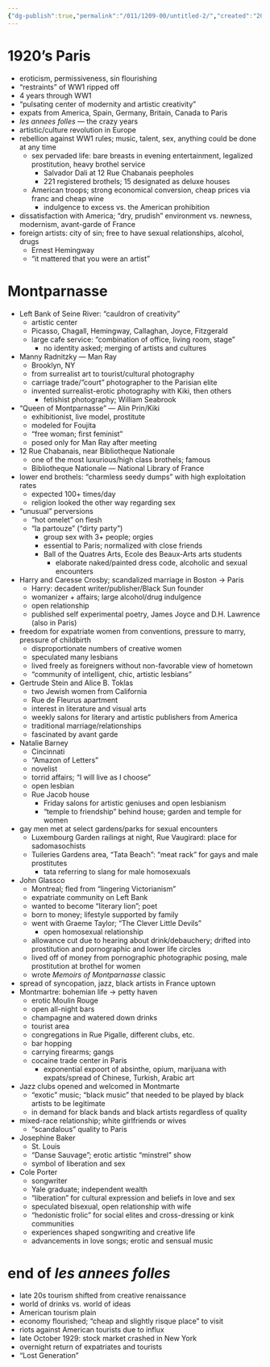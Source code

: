 ```yaml
---
{"dg-publish":true,"permalink":"/011/1209-00/untitled-2/","created":"2024-09-26T15:31:35.000-07:00","updated":"2025-01-22T01:07:56.293-08:00"}
---
```


# 1920’s Paris
- eroticism, permissiveness, sin flourishing
- “restraints” of WW1 ripped off
- 4 years through WW1
- “pulsating center of modernity and artistic creativity”
- expats from America, Spain, Germany, Britain, Canada to Paris
- *les annees folles* — the crazy years
- artistic/culture revolution in Europe
- rebellion against WW1 rules; music, talent, sex, anything could be done at any time
	- sex pervaded life: bare breasts in evening entertainment, legalized prostitution, heavy brothel service
		- Salvador Dali at 12 Rue Chabanais peepholes
		- 221 registered brothels; 15 designated as deluxe houses
	- American troops; strong economical conversion, cheap prices via franc and cheap wine
		- indulgence to excess vs. the American prohibition
- dissatisfaction with America; “dry, prudish” environment vs. newness, modernism, avant-garde of France
- foreign artists: city of sin; free to have sexual relationships, alcohol, drugs
	- Ernest Hemingway
	- “it mattered that you were an artist”
# Montparnasse
- Left Bank of Seine River: “cauldron of creativity”
	- artistic center
	- Picasso, Chagall, Hemingway, Callaghan, Joyce, Fitzgerald
	- large cafe service: “combination of office, living room, stage”
		- no identity asked; merging of artists and cultures
- Manny Radnitzky — Man Ray
	- Brooklyn, NY
	- from surrealist art to tourist/cultural photography
	- carriage trade/”court” photographer to the Parisian elite
	- invented surrealist-erotic photography with Kiki, then others
		- fetishist photography; William Seabrook
- “Queen of Montparnasse” — Alin Prin/Kiki
	- exhibitionist, live model, prostitute
	- modeled for Foujita
	- “free woman; first feminist”
	- posed only for Man Ray after meeting
- 12 Rue Chabanais, near Bibliotheque Nationale
	- one of the most luxurious/high class brothels; famous
	- Bibliotheque Nationale — National Library of France
- lower end brothels: “charmless seedy dumps” with high exploitation rates
	- expected 100+ times/day
	- religion looked the other way regarding sex
- “unusual” perversions
	- “hot omelet” on flesh
	- “la partouze” (“dirty party”)
		- group sex with 3+ people; orgies
		- essential to Paris; normalized with close friends
		- Ball of the Quatres Arts, Ecole des Beaux-Arts arts students
			- elaborate naked/painted dress code, alcoholic and sexual encounters
- Harry and Caresse Crosby; scandalized marriage in Boston → Paris
	- Harry: decadent writer/publisher/Black Sun founder
	- womanizer + affairs; large alcohol/drug indulgence
	- open relationship
	- published self experimental poetry, James Joyce and D.H. Lawrence (also in Paris)
- freedom for expatriate women from conventions, pressure to marry, pressure of childbirth
	- disproportionate numbers of creative women
	- speculated many lesbians
	- lived freely as foreigners without non-favorable view of hometown
	- “community of intelligent, chic, artistic lesbians”
- Gertrude Stein and Alice B. Toklas
	- two Jewish women from California
	- Rue de Fleurus apartment
	- interest in literature and visual arts
	- weekly salons for literary and artistic publishers from America
	- traditional marriage/relationships
	- fascinated by avant garde
- Natalie Barney
	- Cincinnati
	- “Amazon of Letters”
	- novelist
	- torrid affairs; “I will live as I choose”
	- open lesbian
	- Rue Jacob house
		- Friday salons for artistic geniuses and open lesbianism
		- “temple to friendship” behind house; garden and temple for women
- gay men met at select gardens/parks for sexual encounters
	- Luxembourg Garden railings at night, Rue Vaugirard: place for sadomasochists
	- Tuileries Gardens area, “Tata Beach”: “meat rack” for gays and male prostitutes
		- tata referring to slang for male homosexuals
- John Glassco
	- Montreal; fled from “lingering Victorianism”
	- expatriate community on Left Bank
	- wanted to become “literary lion”; poet
	- born to money; lifestyle supported by family
	- went with Graeme Taylor; “The Clever Little Devils”
		- open homosexual relationship
	- allowance cut due to hearing about drink/debauchery; drifted into prostitution and pornographic and lower life circles
	- lived off of money from pornographic photographic posing, male prostitution at brothel for women
	- wrote *Memoirs of Montparnasse* classic
- spread of syncopation, jazz, black artists in France uptown
- Montmartre: bohemian life → petty haven
	- erotic Moulin Rouge
	- open all-night bars
	- champagne and watered down drinks
	- tourist area
	- congregations in Rue Pigalle, different clubs, etc.
	- bar hopping
	- carrying firearms; gangs
	- cocaine trade center in Paris
		- exponential expoort of absinthe, opium, marijuana with expats/spread of Chinese, Turkish, Arabic art
- Jazz clubs opened and welcomed in Montmarte
	- “exotic” music; “black music” that needed to be played by black artists to be legitimate
	- in demand for black bands and black artists regardless of quality
- mixed-race relationship; white girlfriends or wives
	- “scandalous” quality to Paris
- Josephine Baker
	- St. Louis
	- “Danse Sauvage”; erotic artistic “minstrel” show
	- symbol of liberation and sex
- Cole Porter
	- songwriter
	- Yale graduate; independent wealth
	- “liberation” for cultural expression and beliefs in love and sex
	- speculated bisexual, open relationship with wife
	- “hedonistic frolic” for social elites and cross-dressing or kink communities
	- experiences shaped songwriting and creative life
	- advancements in love songs; erotic and sensual music
# end of *les annees folles*
- late 20s tourism shifted from creative renaissance
- world of drinks vs. world of ideas
- American tourism plain
- economy flourished; “cheap and slightly risque place” to visit
- riots against American tourists due to influx
- late October 1929: stock market crashed in New York
- overnight return of expatriates and tourists
- “Lost Generation”